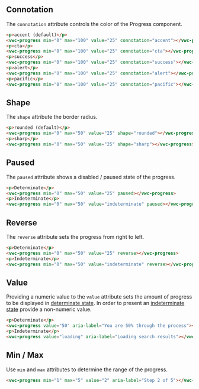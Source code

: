 ## Connotation

The `connotation` attribute controls the color of the Progress component.

```html preview
<p>accent (default)</p>
<vwc-progress min="0" max="100" value="25" connotation="accent"></vwc-progress>
<p>cta</p>
<vwc-progress min="0" max="100" value="25" connotation="cta"></vwc-progress>
<p>success</p>
<vwc-progress min="0" max="100" value="25" connotation="success"></vwc-progress>
<p>alert</p>
<vwc-progress min="0" max="100" value="25" connotation="alert"></vwc-progress>
<p>pacific</p>
<vwc-progress min="0" max="100" value="25" connotation="pacific"></vwc-progress>
```

## Shape

The `shape` attribute the border radius.

```html preview
<p>rounded (default)</p>
<vwc-progress min="0" max="50" value="25" shape="rounded"></vwc-progress>
<p>sharp</p>
<vwc-progress min="0" max="50" value="25" shape="sharp"></vwc-progress>
```

## Paused

The `paused` attribute shows a disabled / paused state of the progress.

```html preview
<p>Determinate</p>
<vwc-progress min="0" max="50" value="25" paused></vwc-progress>
<p>Indeterminate</p>
<vwc-progress min="0" max="50" value="indeterminate" paused></vwc-progress>
```

## Reverse

The `reverse` attribute sets the progress from right to left.

```html preview
<p>Determinate</p>
<vwc-progress min="0" max="50" value="25" reverse></vwc-progress>
<p>Indeterminate</p>
<vwc-progress min="0" max="50" value="indeterminate" reverse></vwc-progress>
```

## Value

Providing a numeric value to the `value` attribute sets the amount of progress to be displayed in [determinate state](/components/progress/use-cases/#determinate-state). In order to present an [indeterminate state](/components/progress/use-cases/#indeterminate-state) provide a non-numeric value.

```html preview
<p>Determinate</p>
<vwc-progress value="50" aria-label="You are 50% through the process"></vwc-progress>
<p>Indeterminate</p>
<vwc-progress value="loading" aria-label="Loading search results"></vwc-progress>
```

## Min / Max

Use `min` and `max` attributes to determine the range of the progress.

```html preview
<vwc-progress min="1" max="5" value="2" aria-label="Step 2 of 5"></vwc-progress>
```
